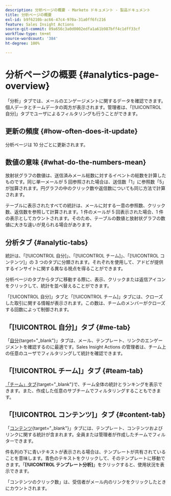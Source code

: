 ```yaml
---
description: 分析ページの概要 - Marketo ドキュメント - 製品ドキュメント
title: 分析ページの概要
exl-id: b9f6210b-ac66-47c4-970a-31a0ff6fc216
feature: Sales Insight Actions
source-git-commit: 09a656c3a0d0002edfa1a61b987bff4c1dff33cf
workflow-type: tm+mt
source-wordcount: '384'
ht-degree: 100%

---
```


# 分析ページの概要 {#analytics-page-overview}

「分析」タブでは、メールのエンゲージメントに関するデータを確認できます。個人データとチームデータの両方が表示されます。管理者は、「[!UICONTROL 自分]」タブでユーザによるフィルタリングも行うことができます。

## 更新の頻度 {#how-often-does-it-update}

分析ページは 10 分ごとに更新されます。

## 数値の意味 {#what-do-the-numbers-mean}

放射状グラフの数値は、送信済みメール総数に対するイベントの総数を計算したものです。同じ単一メールが 5 回参照された場合は、送信数「1」に参照数「5」が加算されます。円グラフの中のクリック数や返信数についても同じ方法で計算されます。

テーブルに表示されたすべての統計は、メールに対する一意の参照数、クリック数、返信数を参照して計算されます。1 件のメールが 5 回表示された場合、1 件の表示としてカウントされます。そのため、テーブルの数値と放射状グラフの数値に大きな違いが見られる場合があります。

## 分析タブ {#analytic-tabs}

統計は、「[!UICONTROL 自分]」、「[!UICONTROL チーム]」、「[!UICONTROL コンテンツ]」の 3 つのタブに分類されます。それぞれを使用して、アドビが提供するインサイトに関する異なる視点を得ることができます。

分析ページのタブからタブに移動する際に、表示、クリックまたは返信アイコンをクリックして、統計を並べ替えることができます。

「[!UICONTROL 自分]」タブと「[!UICONTROL チーム]」タブには、クローズした取引に関する情報が表示されます。この数は、チームのメンバーがクローズする回数によって制御されます。

## 「[!UICONTROL 自分]」タブ {#me-tab}

「[自分](/help/marketo/product-docs/marketo-sales-insight/actions/analytics/understanding-the-me-tab.md){target="_blank"}」タブは、メール、テンプレート、リンクのエンゲージメントを確認するのに最適です。Sales Insight Actions の管理者は、チーム上の任意のユーザでフィルタリングして統計を確認できます。

## 「[!UICONTROL チーム]」タブ {#team-tab}

[「チーム」タブ](/help/marketo/product-docs/marketo-sales-insight/actions/analytics/understanding-the-team-tab.md){target="_blank"}で、チーム全体の統計とランキングを表示できます。また、作成した任意のサブチームでフィルタリングすることもできます。

## 「[!UICONTROL コンテンツ]」タブ {#content-tab}

「[コンテンツ](/help/marketo/product-docs/marketo-sales-insight/actions/analytics/understanding-the-content-tab.md){target="_blank"}」タブには、テンプレート、コンテンツおよびリンクに関する統計が含まれます。全員または管理者が作成したチームでフィルターできます。

件名列の下に青いテキストが表示される場合は、テンプレートが共有されていることを意味します。青色のテキストをクリックして、そのテンプレートに移動できます。「**[!UICONTROL テンプレート分析]**」をクリックすると、使用状況を表示できます。

「コンテンツのクリック数」は、受信者がメール内のリンクをクリックしたときにカウントされます。
